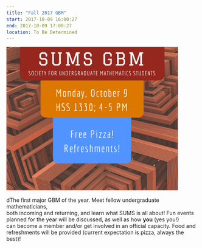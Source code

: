 ```yaml
---
title: "Fall 2017 GBM"
start: 2017-10-09 16:00:27
end: 2017-10-09 17:00:27
location: To Be Determined
---
```


![](/static/fa17/GBM3.png)

dThe first major GBM of the year. Meet fellow undergraduate mathematicians,  
both incoming and returning, and learn what SUMS is all about! Fun events  
planned for the year will be discussed, as well as how __you__ (yes you!)  
can become a member and/or get involved in an official capacity. Food and    
refreshments will be provided (current expectation is pizza, always the  
best)!
